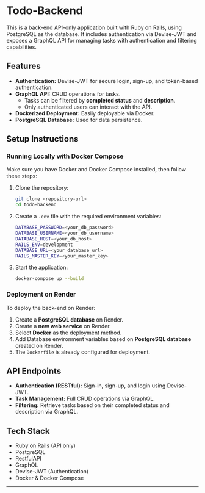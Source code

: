 # Todo-Backend
This is a back-end API-only application built with Ruby on Rails, using PostgreSQL as the database. It includes authentication via Devise-JWT and exposes a GraphQL API for managing tasks with authentication and filtering capabilities.

## Features

-   **Authentication:** Devise-JWT for secure login, sign-up, and token-based authentication.
-   **GraphQL API:** CRUD operations for tasks.
    -   Tasks can be filtered by **completed status** and **description**.
    -   Only authenticated users can interact with the API.
-   **Dockerized Deployment:** Easily deployable via Docker.
-   **PostgreSQL Database:** Used for data persistence.

##  Setup Instructions

### **Running Locally with Docker Compose**

Make sure you have Docker and Docker Compose installed, then follow these steps:

1.  Clone the repository:
    
    ```sh
    git clone <repository-url>
    cd todo-backend
    ```
    
2.  Create a `.env` file with the required environment variables:
    
    ```sh
    DATABASE_PASSWORD=<your_db_password>
    DATABASE_USERNAME=<your_db_username>
    DATABASE_HOST=<your_db_host>
    RAILS_ENV=development
    DATABASE_URL=<your_database_url>
    RAILS_MASTER_KEY=<your_master_key>
    ```
    
3.  Start the application:
    
    ```sh
    docker-compose up --build
    ```

### **Deployment on Render**

To deploy the back-end on Render:

1.  Create a **PostgreSQL database** on Render.
2.  Create a **new web service** on Render.
3.  Select **Docker** as the deployment method.
4. Add Database environment variables based on **PostgreSQL database** created on Render.
5.  The `Dockerfile` is already configured for deployment.

##  API Endpoints
-   **Authentication (RESTful):** Sign-in, sign-up, and login using Devise-JWT.
-   **Task Management:** Full CRUD operations via GraphQL.
-   **Filtering:** Retrieve tasks based on their completed status and description via GraphQL.

##  Tech Stack
-   Ruby on Rails (API only)
-   PostgreSQL
-   RestfulAPI
-   GraphQL
-   Devise-JWT (Authentication)
-   Docker & Docker Compose
----------
